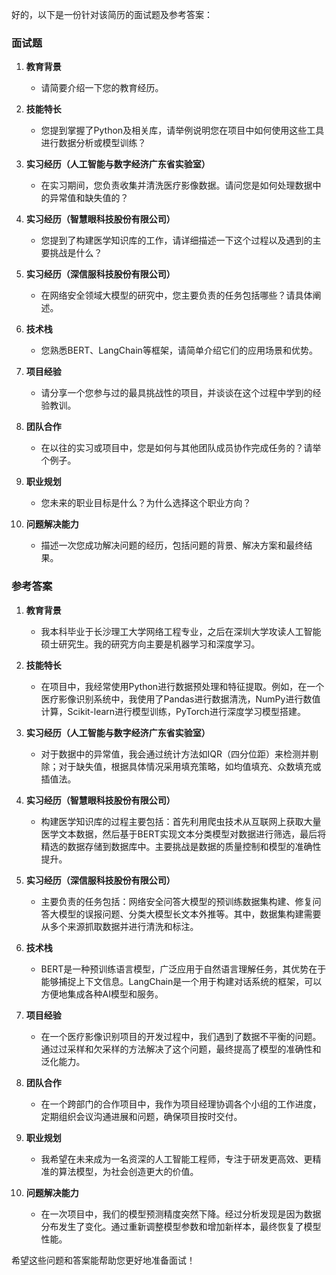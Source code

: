 好的，以下是一份针对该简历的面试题及参考答案：

### 面试题

1. **教育背景**
   - 请简要介绍一下您的教育经历。
   
2. **技能特长**
   - 您提到掌握了Python及相关库，请举例说明您在项目中如何使用这些工具进行数据分析或模型训练？
   
3. **实习经历（人工智能与数字经济广东省实验室）**
   - 在实习期间，您负责收集并清洗医疗影像数据。请问您是如何处理数据中的异常值和缺失值的？
   
4. **实习经历（智慧眼科技股份有限公司）**
   - 您提到了构建医学知识库的工作，请详细描述一下这个过程以及遇到的主要挑战是什么？

5. **实习经历（深信服科技股份有限公司）**
   - 在网络安全领域大模型的研究中，您主要负责的任务包括哪些？请具体阐述。

6. **技术栈**
   - 您熟悉BERT、LangChain等框架，请简单介绍它们的应用场景和优势。

7. **项目经验**
   - 请分享一个您参与过的最具挑战性的项目，并谈谈在这个过程中学到的经验教训。

8. **团队合作**
   - 在以往的实习或项目中，您是如何与其他团队成员协作完成任务的？请举个例子。

9. **职业规划**
   - 您未来的职业目标是什么？为什么选择这个职业方向？

10. **问题解决能力**
    - 描述一次您成功解决问题的经历，包括问题的背景、解决方案和最终结果。

### 参考答案

1. **教育背景**
   - 我本科毕业于长沙理工大学网络工程专业，之后在深圳大学攻读人工智能硕士研究生。我的研究方向主要是机器学习和深度学习。

2. **技能特长**
   - 在项目中，我经常使用Python进行数据预处理和特征提取。例如，在一个医疗影像识别系统中，我使用了Pandas进行数据清洗，NumPy进行数值计算，Scikit-learn进行模型训练，PyTorch进行深度学习模型搭建。

3. **实习经历（人工智能与数字经济广东省实验室）**
   - 对于数据中的异常值，我会通过统计方法如IQR（四分位距）来检测并剔除；对于缺失值，根据具体情况采用填充策略，如均值填充、众数填充或插值法。

4. **实习经历（智慧眼科技股份有限公司）**
   - 构建医学知识库的过程主要包括：首先利用爬虫技术从互联网上获取大量医学文本数据，然后基于BERT实现文本分类模型对数据进行筛选，最后将精选的数据存储到数据库中。主要挑战是数据的质量控制和模型的准确性提升。

5. **实习经历（深信服科技股份有限公司）**
   - 主要负责的任务包括：网络安全问答大模型的预训练数据集构建、修复问答大模型的误报问题、分类大模型长文本外推等。其中，数据集构建需要从多个来源抓取数据并进行清洗和标注。

6. **技术栈**
   - BERT是一种预训练语言模型，广泛应用于自然语言理解任务，其优势在于能够捕捉上下文信息。LangChain是一个用于构建对话系统的框架，可以方便地集成各种AI模型和服务。

7. **项目经验**
   - 在一个医疗影像识别项目的开发过程中，我们遇到了数据不平衡的问题。通过过采样和欠采样的方法解决了这个问题，最终提高了模型的准确性和泛化能力。

8. **团队合作**
   - 在一个跨部门的合作项目中，我作为项目经理协调各个小组的工作进度，定期组织会议沟通进展和问题，确保项目按时交付。

9. **职业规划**
   - 我希望在未来成为一名资深的人工智能工程师，专注于研发更高效、更精准的算法模型，为社会创造更大的价值。

10. **问题解决能力**
     - 在一次项目中，我们的模型预测精度突然下降。经过分析发现是因为数据分布发生了变化。通过重新调整模型参数和增加新样本，最终恢复了模型性能。

希望这些问题和答案能帮助您更好地准备面试！
